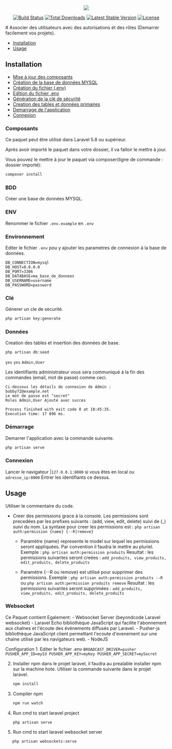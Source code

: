 <p align="center"><img src="https://laravel.com/assets/img/components/logo-laravel.svg"></p>

<p align="center">
<a href="https://travis-ci.org/laravel/framework"><img src="https://travis-ci.org/laravel/framework.svg" alt="Build Status"></a>
<a href="https://packagist.org/packages/laravel/framework"><img src="https://poser.pugx.org/laravel/framework/d/total.svg" alt="Total Downloads"></a>
<a href="https://packagist.org/packages/laravel/framework"><img src="https://poser.pugx.org/laravel/framework/v/stable.svg" alt="Latest Stable Version"></a>
<a href="https://packagist.org/packages/laravel/framework"><img src="https://poser.pugx.org/laravel/framework/license.svg" alt="License"></a>
</p>
# Associer des utilisateurs avec des autorisations et des rôles (Demarrer facilement vos projets).

* [Installation](#installation)
* [Usage](#usage)

## Installation

- [Mise à jour des composants](#Composants)
- [Création de la base de données MYSQL](#BDD)
- [Création du fichier (.env)](#ENV)
- [Edition du fichier .env](#Environnement)
- [Génération de la clé de sécurité](#Clé)
- [Creation des tables et données primaires](#Données)
- [Demarrage de l'application](#Démarrage)
- [Connexion](#Connexion)

### Composants

Ce paquet peut être utilisé dans Laravel 5.8 ou supérieur.

Après avoir importé le paquet dans votre dossier, il va falloir le mettre à jour.

Vous pouvez le mettre à jour le paquet via composer(ligne de commande : dossier importé):

``` bash
composer install
```

### BDD

Créer une base de données MYSQL.

### ENV

Renommer le fichier `.env.example` en `.env`

### Environnement

Editer le fichier `.env` pou y ajouter les parametres de connexion à la base de données.
```
DB_CONNECTION=mysql
DB_HOST=0.0.0.0
DB_PORT=3306
DB_DATABASE=ma_base_de_donnees
DB_USERNAME=username
DB_PASSWORD=password
```
### Clé
Génerer un cle de securité.
``` bash
php artisan key:generate
```
### Données

Creation des tables et insertion des données de base.
``` bash
php artisan db:seed
```
`yes`
`yes`
`Admin,User`

Les identifiants administrateur vous sera communiqué à la fin des commandes (email, mot de passe) comme ceci.
```
Ci-dessous les détails de connexion de Admin :
bobby72@example.net
Le mot de passe est "secret"
Roles Admin,User Ajouté avec succes

Process finished with exit code 0 at 10:45:35.
Execution time: 17 896 ms.
```



### Démarrage

Demarrer l'application avec la commande suivante.
``` bash
php artisan serve
```
### Connexion

Lancer le navigateur |`127.0.0.1:8000` si vous êtes en local ou `adresse_ip:8000`
Entrer les identifiants ce dessus.

## Usage

Utiliser le commentaire du code.

- Creer des permissions grace à la console. Les permissions sont precedées par les prefixes suivants : (add, view, edit, delete) suivi de (_) suivi du nom.
La syntaxe pour creer les permissions est : `php artisan auth:permission {name} {--R|remove}`
  * Paramètre {name} represente le model sur lequel les permissions seront appliquées. Par convention il faudra le mettre au pluriel.
    Exemple : `php artisan auth:permission produits`
    Resultat : les permissions suivantes seront creées : `add_produits, view_produits, edit_produits, delete_produits`
    
  * Paramètre {--R ou remove} est utilisé pour supprimer des permissions.
    Exemple : `php artisan auth:permission produits --R` ou `php artisan auth:permission produits remove`
    Resultat : les permissions suivantes seront supprimées : `add_produits, view_produits, edit_produits, delete_produits`
    
    
### Websocket 
Ce Paquet contient Egalement:
    - Websocket Server (beyondcode Laravel websocket)
    - Laravel Echo bibliothèque JavaScript qui facilite l'abonnement aux chaînes et l'écoute des événements diffusés par Laravel.
    - Pusher-js bibliothèque JavaScript client permettant l'ecoute d'evenement sur une chaine utilisé par les navigateurs web.
    - NodeJS
    
Configuration
    1. Editer le fichier .env
    ```
    BROADCAST_DRIVER=pusher
    PUSHER_APP_ID=myId
    PUSHER_APP_KEY=myKey
    PUSHER_APP_SECRET=mySecret
    ```
   
 
   2. Installer npm dans le projet laravel, il faudra au prealable installer npm sur la machine hote. Utiliser la commande suivante dans le projet laravel.
      ``` bash
      npm install
      ```
   3. Compiler npm
   
      ``` bash
      npm run watch
      ```
   4. Run cmd to start laravel project 
      ``` bash
      php artisan serve
      ```
      
   5. Run cmd  to start laravel websocket server
   ``` bash
      php artisan websockets:serve
